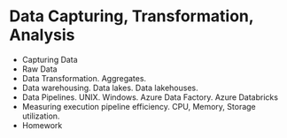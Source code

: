 # Data Capturing, Transformation, Analysis

* Capturing Data
* Raw Data
* Data Transformation. Aggregates.
* Data warehousing. Data lakes. Data lakehouses.
* Data Pipelines. UNIX. Windows. Azure Data Factory. Azure Databricks
* Measuring execution pipeline efficiency. CPU, Memory, Storage utilization.
* Homework 
